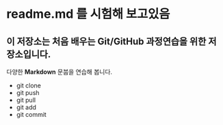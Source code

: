 # readme.md 를 시험해 보고있음
## 이 저장소는 처음 배우는 Git/GitHub 과정연습을 위한 저장소입니다. 
다양한 **Markdown** 문붑을 연습해 봅니다. 
- git clone
- git push
- git pull
- git add
- git commit
